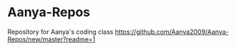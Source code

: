 # Aanya-Repos
Repository for Aanya's coding class
https://github.com/Aanya2009/Aanya-Repos/new/master?readme=1
